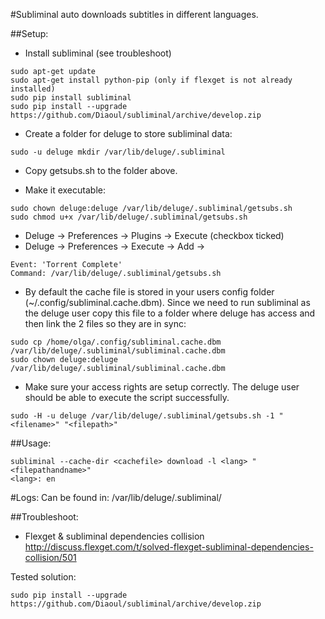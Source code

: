 #Subliminal auto downloads subtitles in different languages.

##Setup:

- Install subliminal (see troubleshoot)
```
sudo apt-get update
sudo apt-get install python-pip (only if flexget is not already installed)
sudo pip install subliminal
sudo pip install --upgrade https://github.com/Diaoul/subliminal/archive/develop.zip
```

- Create a folder for deluge to store subliminal data:
```
sudo -u deluge mkdir /var/lib/deluge/.subliminal
```

- Copy getsubs.sh to the folder above.

- Make it executable:
```
sudo chown deluge:deluge /var/lib/deluge/.subliminal/getsubs.sh
sudo chmod u+x /var/lib/deluge/.subliminal/getsubs.sh
```

- Deluge -> Preferences -> Plugins -> Execute (checkbox ticked)
- Deluge -> Preferences -> Execute -> Add ->
```
Event: 'Torrent Complete'
Command: /var/lib/deluge/.subliminal/getsubs.sh
```

- By default the cache file is stored in your users config folder (~/.config/subliminal.cache.dbm). Since we need to run subliminal as the deluge user copy this file to a folder where deluge has access and then link the 2 files so they are in sync:
```
sudo cp /home/olga/.config/subliminal.cache.dbm /var/lib/deluge/.subliminal/subliminal.cache.dbm
sudo chown deluge:deluge /var/lib/deluge/.subliminal/subliminal.cache.dbm
```

- Make sure your access rights are setup correctly. The deluge user should be able to execute the script successfully.
```
sudo -H -u deluge /var/lib/deluge/.subliminal/getsubs.sh -1 "<filename>" "<filepath>"
```

##Usage:
```
subliminal --cache-dir <cachefile> download -l <lang> "<filepathandname>"
<lang>: en
```

#Logs:
Can be found in: /var/lib/deluge/.subliminal/

##Troubleshoot:
- Flexget & subliminal dependencies collision
http://discuss.flexget.com/t/solved-flexget-subliminal-dependencies-collision/501

Tested solution:
```
sudo pip install --upgrade https://github.com/Diaoul/subliminal/archive/develop.zip
```
